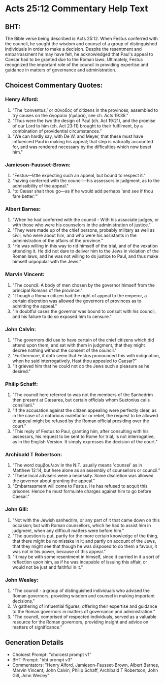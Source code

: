 # Acts 25:12 Commentary Help Text

## BHT:
The Bible verse being described is Acts 25:12. When Festus conferred with the council, he sought the wisdom and counsel of a group of distinguished individuals in order to make a decision. Despite the resentment and embarrassment he may have felt, he acknowledged that Paul's appeal to Caesar had to be granted due to the Roman laws. Ultimately, Festus recognized the important role of the council in providing expertise and guidance in matters of governance and administration.

## Choicest Commentary Quotes:
### Henry Alford:
1. "The ‘conventus,’ or σύνοδος of citizens in the provinces, assembled to try causes on the ἀγοραῖοι (ἡμέραι), see ch. Acts 19:38."
2. "Thus were the two the design of Paul (ch. Act 19:21), and the promise of our Lord to him (ch. Act 23:11) brought to their fulfilment, by a combination of providential circumstances."
3. "We can hardly say, with De W. and Meyer, that these must have influenced Paul in making his appeal; that step is naturally accounted for, and was rendered necessary by the difficulties which now beset him."

### Jamieson-Fausset-Brown:
1. "Festus—little expecting such an appeal, but bound to respect it."
2. "having conferred with the council—his assessors in judgment, as to the admissibility of the appeal."
3. "to Cæsar shalt thou go—as if he would add perhaps 'and see if thou fare better.'"

### Albert Barnes:
1. "When he had conferred with the council - With his associate judges, or with those who were his counselors in the administration of justice."
2. "They were made up of the chief persons, probably military as well as civil, who were about him, and who were his assistants in the administration of the affairs of the province."
3. "He was willing in this way to rid himself of the trial, and of the vexation attending it. He did not dare to deliver him to the Jews in violation of the Roman laws, and he was not willing to do justice to Paul, and thus make himself unpopular with the Jews."

### Marvin Vincent:
1. "The council. A body of men chosen by the governor himself from the principal Romans of the province."
2. "Though a Roman citizen had the right of appeal to the emperor, a certain discretion was allowed the governors of provinces as to admitting the appeal."
3. "In doubtful cases the governor was bound to consult with his council, and his failure to do so exposed him to censure."

### John Calvin:
1. "The governors did use to have certain of the chief citizens which did attend upon them, and sat with them in judgment, that they might decree nothing without the consent of the council."
2. "Furthermore, it doth seem that Festus pronounced this with indignation, when he said interrogatively, Hast thou appealed to Caesar?"
3. "It grieved him that he could not do the Jews such a pleasure as he desired."

### Philip Schaff:
1. "The council here referred to was not the members of the Sanhedrim then present at Cæsarea, but certain officials whom Suetonius calls consiliarii." 
2. "If the accusation against the citizen appealing were perfectly clear, as in the case of a notorious malefactor or rebel, the request to be allowed to appeal might be refused by the Roman official presiding over the court."
3. "This reply of Festus to Paul, granting him, after consulting with his assessors, his request to be sent to Rome for trial, is not interrogative, as in the English Version. It simply expresses the decision of the court."

### Archibald T Robertson:
1. "The word συμβουλιον in the N.T. usually means 'counsel' as in Matthew 12:14, but here alone as an assembly of counsellors or council."
2. "These local advisers were a necessity. Some discretion was allowed the governor about granting the appeal."
3. "Embarrassment will come to Festus. He has refused to acquit this prisoner. Hence he must formulate charges against him to go before Caesar."

### John Gill:
1. "Not with the Jewish sanhedrim, or any part of it that came down on this occasion; but with Roman counsellors, which he had to assist him in judgment, when any difficult matters were before him."
2. "The question is put, partly for the more certain knowledge of the thing, that there might be no mistake in it; and partly on account of the Jews, that they might see that though he was disposed to do them a favour, it was not in his power, because of this appeal."
3. "It may be with some resentment in himself, since it carried in it a sort of reflection upon him, as if he was incapable of issuing this affair, or would not be just and faithful in it."

### John Wesley:
1. "The council - a group of distinguished individuals who advised the Roman governors, providing wisdom and counsel in making important decisions."
2. "A gathering of influential figures, offering their expertise and guidance to the Roman governors in matters of governance and administration."
3. "The council, comprised of respected individuals, served as a valuable resource for the Roman governors, providing insight and advice on matters of significance."


## Generation Details
- Choicest Prompt: "choicest prompt v1"
- BHT Prompt: "bht prompt v3"
- Commentators: "Henry Alford, Jamieson-Fausset-Brown, Albert Barnes, Marvin Vincent, John Calvin, Philip Schaff, Archibald T Robertson, John Gill, John Wesley"
